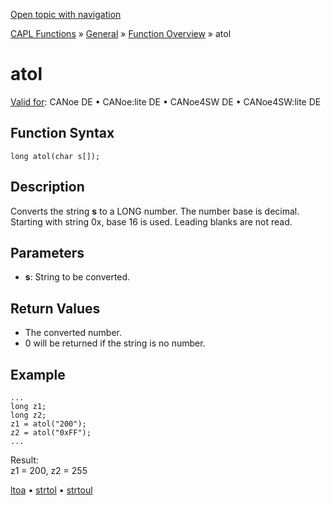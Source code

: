[Open topic with navigation](../../../../../CANoeDEFamily.htm#Topics/CAPLFunctions/Other/Functions/CAPLfunctionAtol.md)

[CAPL Functions](../../CAPLfunctions.md) » [General](../CAPLGeneralStartPage.md) » [Function Overview](../CAPLfunctionsGeneralOverview.md) » atol

# atol

[Valid for](../../../Shared/FeatureAvailability.md): CANoe DE • CANoe:lite DE • CANoe4SW DE • CANoe4SW:lite DE

## Function Syntax

```plaintext
long atol(char s[]);
```

## Description

Converts the string **s** to a LONG number. The number base is decimal. Starting with string 0x, base 16 is used. Leading blanks are not read.

## Parameters

- **s**: String to be converted.

## Return Values

- The converted number.
- 0 will be returned if the string is no number.

## Example

```plaintext
...
long z1;
long z2;
z1 = atol("200");
z2 = atol("0xFF");
...
```

Result:  
z1 = 200, z2 = 255

[ltoa](CAPLfunctionltoa.md) • [strtol](CAPLfunctionStrtol.md) • [strtoul](CAPLfunctionStrtoul.md)
